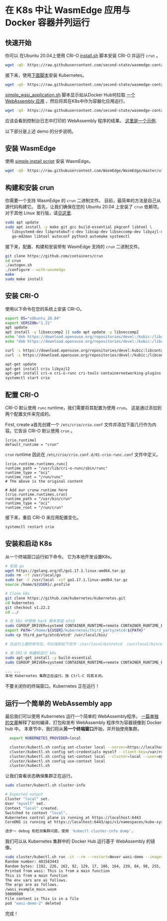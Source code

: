 # 在 K8s 中让 WasmEdge 应用与 Docker 容器并列运行 

## 快速开始

你可以 在Ubuntu 20.04上使用 CRI-O [install.sh](../crio/install.sh) 脚本安装 CRI-O 并运行 `crun` 。

```bash
wget -qO- https://raw.githubusercontent.com/second-state/wasmedge-containers-examples/main/crio/install.sh | bash
```

接下来，使用[下面脚本](install.sh)安装 Kubernetes。

```bash
wget -qO- https://raw.githubusercontent.com/second-state/wasmedge-containers-examples/main/kubernetes/install.sh | bash
``` 

[simple_wasi_application.sh](simple_wasi_application.sh) 脚本显示如从Docker Hub何拉取 [一个 WebAssembly 应用](../simple_wasi_app.md) ，然后将其在K8s中作为容器化应用运行。

```bash
wget -qO- https://raw.githubusercontent.com/second-state/wasmedge-containers-examples/main/kubernetes/simple_wasi_application.sh | bash
```

应该会看到控制台日志中打印的 WebAssembly 程序的结果。 [这里是一个示例](https://github.com/second-state/wasmedge-containers-examples/runs/4186005677?check_suite_focus=true#step:6:3007).

以下部分是上述 demo 的分步说明。

## 安装 WasmEdge

使用 [simple install script](https://github.com/WasmEdge/WasmEdge/blob/master/docs/install.md) 安装 WasmEdge。

```bash
wget -qO- https://raw.githubusercontent.com/WasmEdge/WasmEdge/master/utils/install.sh | bash -s -- -p /usr/local
```

## 构建和安装 crun

你需要一个支持 WasmEdge 的 `crun` 二进制文件。 目前，最简单的方法是自己从源代码构建它。 首先，让我们确保在您的 Ubuntu 20.04 上安装了 `crun` 依赖项。
对于其他 Linux 发行版，请[见这里](https://github.com/containers/crun#readme).

```bash
sudo apt update
sudo apt install -y make git gcc build-essential pkgconf libtool \
   libsystemd-dev libprotobuf-c-dev libcap-dev libseccomp-dev libyajl-dev \
   go-md2man libtool autoconf python3 automake systemctl
```

接下来，配置、构建和安装带有 WasmEdge 支持的 `crun` 二进制文件。

```bash
git clone https://github.com/containers/crun
cd crun
./autogen.sh
./configure --with-wasmedge
make
sudo make install
```

## 安装 CRI-O

使用以下命令在您的系统上安装 CRI-O。

```bash
export OS="xUbuntu_20.04"
export VERSION="1.21"
apt update
apt install -y libseccomp2 || sudo apt update -y libseccomp2
echo "deb https://download.opensuse.org/repositories/devel:/kubic:/libcontainers:/stable/$OS/ /" > /etc/apt/sources.list.d/devel:kubic:libcontainers:stable.list
echo "deb https://download.opensuse.org/repositories/devel:/kubic:/libcontainers:/stable:/cri-o:/$VERSION/$OS/ /" > /etc/apt/sources.list.d/devel:kubic:libcontainers:stable:cri-o:$VERSION.list

curl -L https://download.opensuse.org/repositories/devel:kubic:libcontainers:stable:cri-o:$VERSION/$OS/Release.key | apt-key add -
curl -L https://download.opensuse.org/repositories/devel:/kubic:/libcontainers:/stable/$OS/Release.key | apt-key add -

apt-get update
apt-get install criu libyajl2
apt-get install cri-o cri-o-runc cri-tools containernetworking-plugins
systemctl start crio
```

## 配置 CRI-O

CRI-O 默认使用 `runc` runtime，我们需要将其配置为使用 `crun`。
这是通过添加到两个配置文件来完成的。

First, create a首先创建一个 `/etc/crio/crio.conf` 文件并添加下面几行作为内容。它告诉 CRI-O 默认使用 `crun` 。

```
[crio.runtime]
default_runtime = "crun"
```

`crun` runtime 因此在 `/etc/crio/crio.conf.d/01-crio-runc.conf` 文件中定义。

```
[crio.runtime.runtimes.runc]
runtime_path = "/usr/lib/cri-o-runc/sbin/runc"
runtime_type = "oci"
runtime_root = "/run/runc"
# The above is the original content

# Add our crunw runtime here
[crio.runtime.runtimes.crun]
runtime_path = "/usr/bin/crun"
runtime_type = "oci"
runtime_root = "/run/crun"
```

接下来，重启 CRI-O 来应用配置变化。

```bash
systemctl restart crio
```

## 安装和启动 K8s

从一个终端窗口运行如下命令。
它为本地开发设置K8s。

```bash
# 安装 go
wget https://golang.org/dl/go1.17.1.linux-amd64.tar.gz
sudo rm -rf /usr/local/go
sudo tar -C /usr/local -xzf go1.17.1.linux-amd64.tar.gz
source /home/${USER}/.profile

# Clone k8s
git clone https://github.com/kubernetes/kubernetes.git
cd kubernetes
git checkout v1.22.2
cd ../

# 在 k8s 中使用 hack 脚本安装 etcd
sudo CGROUP_DRIVER=systemd CONTAINER_RUNTIME=remote CONTAINER_RUNTIME_ENDPOINT='unix:///var/run/crio/crio.sock' ./hack/install-etcd.sh
export PATH="/home/${USER}/kubernetes/third_party/etcd:${PATH}"
sudo cp third_party/etcd/etcd* /usr/local/bin/

# 在运行上面的命令后，可以找到如下文件：/usr/local/bin/etcd  /usr/local/bin/etcdctl  /usr/local/bin/etcdutl

# 用 CRI-O 构建和运行 k8s 
sudo apt-get install -y build-essential
sudo CGROUP_DRIVER=systemd CONTAINER_RUNTIME=remote CONTAINER_RUNTIME_ENDPOINT='unix:///var/run/crio/crio.sock' ./hack/local-up-cluster.sh

... ...
本地 Kubernetes 集群正在运行。按 Ctrl-C 将其关闭。
```
  
不要关闭你的终端窗口。Kubernetes 正在运行！

## 运行一个简单的 WebAssembly app

最后我们可以使用 Kubernetes 运行一个简单的 WebAssembly程序。
[一篇单独的文章](../simple_wasi_app.md)解释了如何编译、打包和发布 WebAssembly
程序作为容器镜像到 Docker hub 中。
本章节中，我们将从**另一个终端窗口**开始，并开始使用集群。

```bash
  export KUBERNETES_PROVIDER=local

  cluster/kubectl.sh config set-cluster local --server=https://localhost:6443 --certificate-authority=/var/run/kubernetes/server-ca.crt
  cluster/kubectl.sh config set-credentials myself --client-key=/var/run/kubernetes/client-admin.key --client-certificate=/var/run/kubernetes/client-admin.crt
  cluster/kubectl.sh config set-context local --cluster=local --user=myself
  cluster/kubectl.sh config use-context local
  cluster/kubectl.sh
```

让我们查看状态确保集群正在运行。

```bash
sudo cluster/kubectl.sh cluster-info

# Expected output
Cluster "local" set.
User "myself" set.
Context "local" created.
Switched to context "local".
Kubernetes control plane is running at https://localhost:6443
CoreDNS is running at https://localhost:6443/api/v1/namespaces/kube-system/services/kube-dns:dns/proxy

进步一 debug 和检测集群问题，使用 'kubectl cluster-info dump'.
```

我们可以从 Kubernetes 集群中的 Docker Hub 运行基于 WebAssembly 的镜像。

```bash
sudo cluster/kubectl.sh run -it --rm --restart=Never wasi-demo --image=hydai/wasm-wasi-example:with-wasm-annotation --annotations="module.wasm.image/variant=compat" /wasi_example_main.wasm 50000000
Random number: 401583443
Random bytes: [192, 226, 162, 92, 129, 17, 186, 164, 239, 84, 98, 255, 209, 79, 51, 227, 103, 83, 253, 31, 78, 239, 33, 218, 68, 208, 91, 56, 37, 200, 32, 12, 106, 101, 241, 78, 161, 16, 240, 158, 42, 24, 29, 121, 78, 19, 157, 185, 32, 162, 95, 214, 175, 46, 170, 100, 212, 33, 27, 190, 139, 121, 121, 222, 230, 125, 251, 21, 210, 246, 215, 127, 176, 224, 38, 184, 201, 74, 76, 133, 233, 129, 48, 239, 106, 164, 190, 29, 118, 71, 79, 203, 92, 71, 68, 96, 33, 240, 228, 62, 45, 196, 149, 21, 23, 143, 169, 163, 136, 206, 214, 244, 26, 194, 25, 101, 8, 236, 247, 5, 164, 117, 40, 220, 52, 217, 92, 179]
Printed from wasi: This is from a main function
This is from a main function
The env vars are as follows.
The args are as follows.
/wasi_example_main.wasm
50000000
File content is This is in a file
pod "wasi-demo-2" deleted
```

完成！
